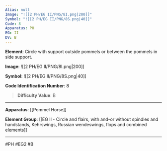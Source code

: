 ```yaml
---
Alias: null
Image: "![[2 PH/EG II/PNG/8I.png|200]]"
Symbol: "![[2 PH/EG II/PNG/8S.png|40]]"
Code: 8
Apparatus: PH
EG: II
DV: B
---
```

**Element**: Circle with support outside pommels or between the pommels in side support.

**Image**:
![[2 PH/EG II/PNG/8I.png|200]]

**Symbol**:
![[2 PH/EG II/PNG/8S.png|40]]

**Code Identification Number**: 8

>**Difficulty Value**: B

___
**Apparatus**: [[Pommel Horse]]

**Element Group**: [[EG II - Circle and flairs, with and-or without spindles and handstands, Kehrswings, Russian wendeswings, flops and combined elements]]
___
#PH #EG2 #B
